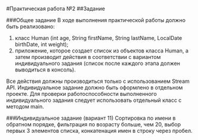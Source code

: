 #Практическая работа №2
##Задание

###Общее задание
В ходе выполнения практической работы должно быть реализовано:
1) класс Human (int age, String firstName, String lastName, LocalDate birthDate, int weight);
2) приложение, которое создает список из объектов класса Human, а затем производит действия в соответствии с вариантом индивидуального задания (список после каждого этапа должен выводиться в консоль).

Все действия должны производиться только с использованием Stream API.
Индивидуальное задание должно быть оформлено в отдельном проекте.
Для проверки работоспособности выполненного индивидуального задания следует использовать отдельный класс с методом main.

###Индивидуальное задание (вариант 11)
Сортировка по имени в обратном порядке, фильтрация по возрасту больше, чем 20, выбор первых 3 элементов списка, конкатенация имен в
строку через пробел.